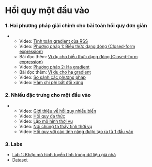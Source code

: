 # Hồi quy một đầu vào

### 1. Hai phương pháp giải chính cho bài toán hồi quy đơn giản

- - Video: [Tính toán gradient của RSS](https://www.coursera.org/learn/ml-regression/lecture/PRcIZ/computing-the-gradient-of-rss)
  - Video: [Phương pháp 1: Biểu thức dạng đóng (Closed-form expression)](https://www.coursera.org/learn/ml-regression/lecture/G9oBu/approach-1-closed-form-solution)
  - Bài đọc thêm: [Ví dụ cho biểu thức dạng đóng (Closed-form expression)](https://www.coursera.org/learn/ml-regression/supplement/I0crX/optional-reading-worked-out-example-for-closed-form-solution)
  - Video: [Phương pháp 2: Hạ gradient](https://www.coursera.org/learn/ml-regression/lecture/Ifx9C/approach-2-gradient-descent)
  - Bài đọc thêm: [Ví dụ cho hạ gradient](https://www.coursera.org/learn/ml-regression/supplement/TFq2w/optional-reading-worked-out-example-for-gradient-descent)
  - Video: [So sánh các phương pháp](https://www.coursera.org/learn/ml-regression/lecture/5oBEV/comparing-the-approaches)
  - Video: [Hàm chi phí bất đối xứng](https://www.coursera.org/learn/ml-regression/lecture/JdRnN/asymmetric-cost-functions)

### 2. Nhiều đặc trưng cho một đầu vào

- - Video: [Giới thiệu về hồi quy nhiều biến](https://www.coursera.org/learn/ml-regression/lecture/DUMg4/multiple-regression-intro)
  - Video: [Hồi quy đa thức](https://www.coursera.org/learn/ml-regression/lecture/hMhl1/polynomial-regression)
  - Video: [Lập mô hình thời vụ](https://www.coursera.org/learn/ml-regression/lecture/hFRqn/modeling-seasonality)
  - Video: [Nơi chúng ta thấy tính thời vụ](https://www.coursera.org/learn/ml-regression/lecture/SHy67/where-we-see-seasonality)
  - Video: [Hồi quy với các tính năng được tạo ra từ 1 đầu vào](https://www.coursera.org/learn/ml-regression/lecture/tw28v/regression-with-general-features-of-1-input)

### 3. Labs

- [Lab 1: Khớp mô hình tuyến tính trong dữ liệu giá nhà](lab1/[VN]Lab-1.ipynb)
- [Dataset](dataset/house_data.zip)
